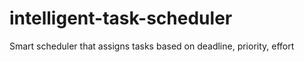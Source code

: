 # intelligent-task-scheduler
Smart scheduler that assigns tasks based on deadline, priority, effort
